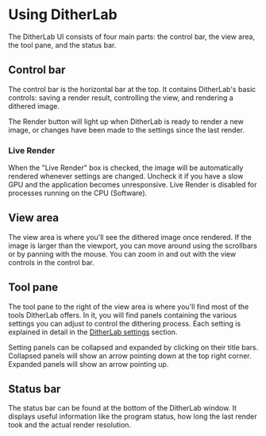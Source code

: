 # Using DitherLab

The DitherLab UI consists of four main parts: the control bar, the view area, the tool pane, and the status bar.

## Control bar

The control bar is the horizontal bar at the top. It contains DitherLab's basic controls: saving a render result, controlling the view, and rendering a dithered image.

The Render button will light up when DitherLab is ready to render a new image, or changes have been made to the settings since the last render.

### Live Render

When the "Live Render" box is checked, the image will be automatically rendered whenever settings are changed. Uncheck it if you have a slow GPU and the application becomes unresponsive. Live Render is disabled for processes running on the CPU (Software).

## View area

The view area is where you'll see the dithered image once rendered. If the image is larger than the viewport, you can move around using the scrollbars or by panning with the mouse. You can zoom in and out with the view controls in the control bar.

## Tool pane

The tool pane to the right of the view area is where you'll find most of the tools DitherLab offers. In it, you will find panels containing the various settings you can adjust to control the dithering process. Each setting is explained in detail in the [DitherLab settings](?/02.Applications/01.DitherLab/03.DitherLab%20settings.md) section.

Setting panels can be collapsed and expanded by clicking on their title bars. Collapsed panels will show an arrow pointing down at the top right corner. Expanded panels will show an arrow pointing up.

## Status bar

The status bar can be found at the bottom of the DitherLab window. It displays useful information like the program status, how long the last render took and the actual render resolution.
